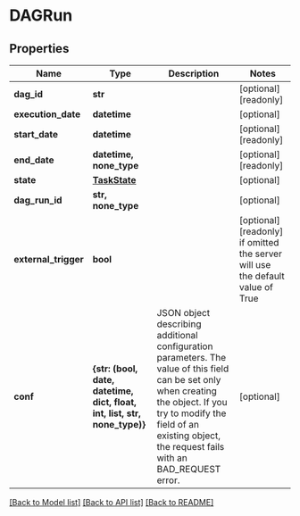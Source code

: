 # DAGRun

## Properties
Name | Type | Description | Notes
------------ | ------------- | ------------- | -------------
**dag_id** | **str** |  | [optional] [readonly] 
**execution_date** | **datetime** |  | [optional] 
**start_date** | **datetime** |  | [optional] [readonly] 
**end_date** | **datetime, none_type** |  | [optional] [readonly] 
**state** | [**TaskState**](TaskState.md) |  | [optional] 
**dag_run_id** | **str, none_type** |  | [optional] 
**external_trigger** | **bool** |  | [optional] [readonly]  if omitted the server will use the default value of True
**conf** | **{str: (bool, date, datetime, dict, float, int, list, str, none_type)}** | JSON object describing additional configuration parameters.  The value of this field can be set only when creating the object. If you try to modify the field of an existing object, the request fails with an BAD_REQUEST error.  | [optional] 

[[Back to Model list]](../README.md#documentation-for-models) [[Back to API list]](../README.md#documentation-for-api-endpoints) [[Back to README]](../README.md)


